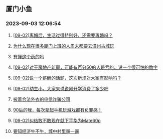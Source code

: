 ## 厦门小鱼 
### 2023-09-03 12:06:54

1. [[09-02]离婚后，生活过得特别好，还需要再婚吗？](http://bbs.xmfish.com/read-htm-tid-18064881.html)

2. [为什么现在很多厦门上班的人周末都要去漳州古城玩](http://bbs.xmfish.com/read-htm-tid-18064948.html)

3. [有懂这个药的吗](http://bbs.xmfish.com/read-htm-tid-18064911.html)

4. [[09-02]对于房地产新房，可能有百分50的人是亏的，说一个很可怕的数字](http://bbs.xmfish.com/read-htm-tid-18064876.html)

5. [[09-02]说一个薪酬的话题，这次新规对大家有影响吗？](http://bbs.xmfish.com/read-htm-tid-18064888.html)

6. [[09-02]幼生小，大家来说说刚开学消费了多少吧](http://bbs.xmfish.com/read-htm-tid-18064940.html)

7. [披着合法外衣的电信诈骗公司](http://bbs.xmfish.com/read-htm-tid-18064994.html)

8. [90后的我，每次拿起手机玩游戏都有负罪感！](http://bbs.xmfish.com/read-htm-tid-18064885.html)

9. [[09-02]纠结敢不敢现在就下手华为Mate60p](http://bbs.xmfish.com/read-htm-tid-18065082.html)

10. [要知经济牛不牛，城中村里遛一遛](http://bbs.xmfish.com/read-htm-tid-18065154.html)

